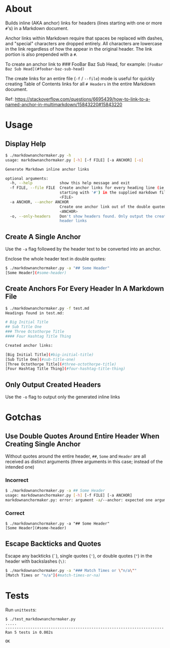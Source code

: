 # About
Builds inline (AKA anchor) links for headers (lines starting with one or more `#`'s) in a Markdown document. 

Anchor links within Markdown require that spaces be replaced with dashes, and
"special" characters are dropped entirely. All characters are lowercase in the 
link regardless of how the appear in the original header. The link portion is 
also prepended with a `#`.

To create an anchor link to ### FooBar Baz Sub Head, for example:
`[FooBar Baz Sub Head](#foobar-baz-sub-head)`

The create links for an entire file (`-f` / `--file`) mode is useful for 
quickly creating Table of Contents links for all `# Headers` in the 
entire Markdown document. 

Ref: https://stackoverflow.com/questions/6695439/how-to-link-to-a-named-anchor-in-multimarkdown/15843220#15843220

# Usage

## Display Help
```bash
$ ./markdownanchormaker.py -h
usage: markdownanchormaker.py [-h] [-f FILE] [-a ANCHOR] [-o]

Generate Markdown inline anchor links

optional arguments:
  -h, --help            show this help message and exit
  -f FILE, --file FILE  Create anchor links for every heading line (ie, lines
                        starting with '#') in the supplied markdown file
                        <FILE>
  -a ANCHOR, --anchor ANCHOR
                        Create one anchor link out of the double quoted string
                        <ANCHOR>
  -o, --only-headers    Don't show headers found. Only output the created
                        header links
```

## Create A Single Anchor 
Use the `-a` flag followed by the header text to be converted into an anchor.

Enclose the whole header text in double quotes:

```bash
$ ./markdownanchormaker.py -a "## Some Header"
[Some Header](#some-header)
```

## Create Anchors For Every Header In A Markdown File

```bash
$ ./markdownanchormaker.py -f test.md
Headings found in test.md:

# Big Initial Title
## Sub Title One
### Three Octothorpe Title
#### Four Hashtag Title Thing

Created anchor links:

[Big Initial Title](#big-initial-title)
[Sub Title One](#sub-title-one)
[Three Octothorpe Title](#three-octothorpe-title)
[Four Hashtag Title Thing](#four-hashtag-title-thing)
```

## Only Output Created Headers
Use the `-o` flag to output only the generated inline links


# Gotchas

## Use Double Quotes Around Entire Header When Creating Single Anchor
Without quotes around the entire header, `##`, `Some` and `Header` are all
received as distinct arguments (three arguments in this case; instead of the intended one)

### Incorrect

```bash
$ ./markdownanchormaker.py -a ## Some Header
usage: markdownanchormaker.py [-h] [-f FILE] [-a ANCHOR]
markdownanchormaker.py: error: argument -a/--anchor: expected one argument
```

### Correct

```
$ ./markdownanchormaker.py -a "## Some Header"
[Some Header](#some-header)
```

## Escape Backticks and Quotes 
Escape any backticks (`` ` ``), single quotes (`'`), or double quotes (`"`) in 
the header with backslashes (`\)`:

```bash
$ ./markdownanchormaker.py -a "### Match Times or \"n/a\""
[Match Times or "n/a"](#match-times-or-na)
```
# Tests
Run `unittest`s:

```
$ ./test_markdownanchormaker.py
.....
----------------------------------------------------------------------
Ran 5 tests in 0.002s

OK
```
